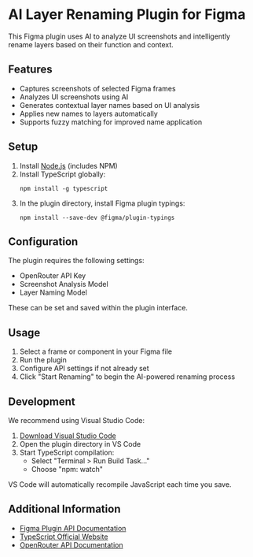 # AI Layer Renaming Plugin for Figma

This Figma plugin uses AI to analyze UI screenshots and intelligently rename layers based on their function and context.

## Features

- Captures screenshots of selected Figma frames
- Analyzes UI screenshots using AI
- Generates contextual layer names based on UI analysis
- Applies new names to layers automatically
- Supports fuzzy matching for improved name application

## Setup

1. Install [Node.js](https://nodejs.org/en/download/) (includes NPM)
2. Install TypeScript globally:
   ```
   npm install -g typescript
   ```
3. In the plugin directory, install Figma plugin typings:
   ```
   npm install --save-dev @figma/plugin-typings
   ```

## Configuration

The plugin requires the following settings:

- OpenRouter API Key
- Screenshot Analysis Model
- Layer Naming Model

These can be set and saved within the plugin interface.

## Usage

1. Select a frame or component in your Figma file
2. Run the plugin
3. Configure API settings if not already set
4. Click "Start Renaming" to begin the AI-powered renaming process

## Development

We recommend using Visual Studio Code:

1. [Download Visual Studio Code](https://code.visualstudio.com/)
2. Open the plugin directory in VS Code
3. Start TypeScript compilation:
   - Select "Terminal > Run Build Task..."
   - Choose "npm: watch"

VS Code will automatically recompile JavaScript each time you save.

## Additional Information

- [Figma Plugin API Documentation](https://www.figma.com/plugin-docs/plugin-quickstart-guide/)
- [TypeScript Official Website](https://www.typescriptlang.org/)
- [OpenRouter API Documentation](https://openrouter.ai/docs)
